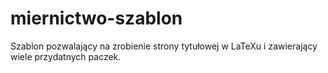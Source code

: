 # miernictwo-szablon
Szablon pozwalający na zrobienie strony tytułowej w LaTeXu i zawierający wiele przydatnych paczek.
